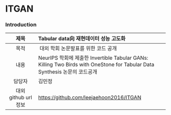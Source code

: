 # ITGAN

### Introduction
| 제목 | Tabular data向 재현데이터 성능 고도화 |
|:---:|:---|
| 목적 | 대외 학회 논문발표를 위한 코드 공개 |
| 내용 | NeurIPS 학회에 제출한 Invertible Tabular GANs: Killing Two Birds with OneStone for Tabular Data Synthesis 논문의 코드공개 |
| 담당자 | 김민정 |
| 대외 github url 정보 | https://github.com/leejaehoon2016/ITGAN |
